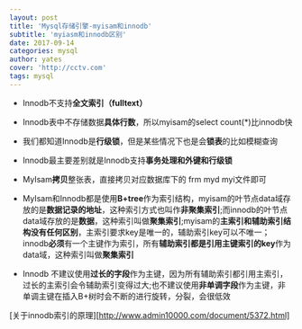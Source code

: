```yaml
---
layout: post
title: 'Mysql存储引擎-myisam和innodb'
subtitle: 'myiasm和innodb区别'
date: 2017-09-14
categories: mysql
author: yates
cover: 'http://cctv.com'
tags: mysql
---
```



- Innodb不支持**全文索引（fulltext）**
- Innodb表中不存储数据**具体行数**，所以myisam的select count(*)比innodb快
- 我们都知道Innodb是**行级锁**，但是某些情况下也是会**锁表**的比如模糊查询
- Innodb最主要差别就是Innodb支持**事务处理和外键和行级锁**
- MyIsam**拷贝**整张表，直接拷贝对应数据库下的 frm myd myi文件即可

- MyIsam和Innodb都是使用**B+tree**作为索引结构，myisam的叶节点data域存放的是**数据记录的地址**，这种索引方式也叫作**非聚集索引**;而innodb的叶节点data域存放的是**数据**，这种索引叫做**聚集索引**;myisam的**主索引和辅助索引结构没有任何区别**，主索引要求key是唯一的，辅助索引key可以不唯一；innodb**必须**有一个主键作为索引，所有**辅助索引都是引用主键索引的key**作为data域，这种索引叫做**聚集索引**

- Innodb 不建议使用**过长的字段**作为主键，因为所有辅助索引都引用主索引，过长的主索引会令辅助索引变得过大;也不建议使用**非单调字段**作为主键，非单调主键在插入B+树时会不断的进行旋转，分裂，会很低效

[关于innodb索引的原理][http://www.admin10000.com/document/5372.html]